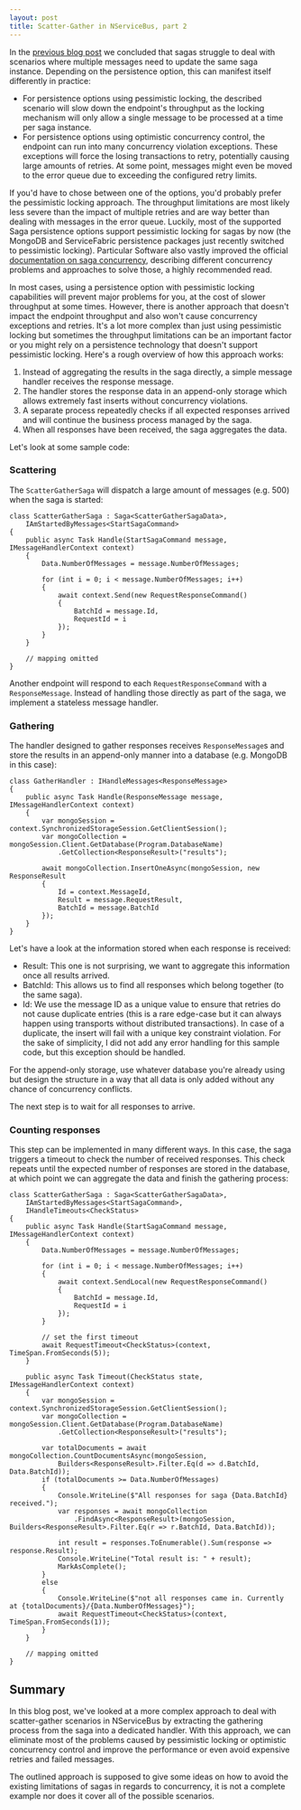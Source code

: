 ```yaml
---
layout: post
title: Scatter-Gather in NServiceBus, part 2
---
```


In the [previous blog post](/2019/09/25/scatter-gather-pt1.html) we concluded that sagas struggle to deal with scenarios where multiple messages need to update the same saga instance. Depending on the persistence option, this can manifest itself differently in practice:
* For persistence options using pessimistic locking, the described scenario will slow down the endpoint's throughput as the locking mechanism will only allow a single message to be processed at a time per saga instance.
* For persistence options using optimistic concurrency control, the endpoint can run into many concurrency violation exceptions. These exceptions will force the losing transactions to retry, potentially causing large amounts of retries. At some point, messages might even be moved to the error queue due to exceeding the configured retry limits.

If you'd have to chose between one of the options, you'd probably prefer the pessimistic locking approach. The throughput limitations are most likely less severe than the impact of multiple retries and are way better than dealing with messages in the error queue. Luckily, most of the supported Saga persistence options support pessimistic locking for sagas by now (the MongoDB and ServiceFabric persistence packages just recently switched to pessimistic locking). Particular Software also vastly improved the official [documentation on saga concurrency](https://docs.particular.net/nservicebus/sagas/concurrency), describing different concurrency problems and approaches to solve those, a highly recommended read.

In most cases, using a persistence option with pessimistic locking capabilities will prevent major problems for you, at the cost of slower throughput at some times. However, there is another approach that doesn't impact the endpoint throughput and also won't cause concurrency exceptions and retries. It's a lot more complex than just using pessimistic locking but sometimes the throughput limitations can be an important factor or you might rely on a persistence technology that doesn't support pessimistic locking. Here's a rough overview of how this approach works:

1. Instead of aggregating the results in the saga directly, a simple message handler receives the response message.
2. The handler stores the response data in an append-only storage which allows extremely fast inserts without concurrency violations.
3. A separate process repeatedly checks if all expected responses arrived and will continue the business process managed by the saga.
4. When all responses have been received, the saga aggregates the data.

Let's look at some sample code:

### Scattering

The `ScatterGatherSaga` will dispatch a large amount of messages (e.g. 500) when the saga is started:

```
class ScatterGatherSaga : Saga<ScatterGatherSagaData>, 
    IAmStartedByMessages<StartSagaCommand>
{
    public async Task Handle(StartSagaCommand message, IMessageHandlerContext context)
    {
        Data.NumberOfMessages = message.NumberOfMessages;

        for (int i = 0; i < message.NumberOfMessages; i++)
        {
            await context.Send(new RequestResponseCommand()
            {
                BatchId = message.Id,
                RequestId = i
            });
        }
    }

    // mapping omitted
}

```

Another endpoint will respond to each `RequestResponseCommand` with a `ResponseMessage`. Instead of handling those directly as part of the saga, we implement a stateless message handler.

### Gathering

The handler designed to gather responses receives `ResponseMessage`s and store the results in an append-only manner into a database (e.g. MongoDB in this case):


```
class GatherHandler : IHandleMessages<ResponseMessage>
{
    public async Task Handle(ResponseMessage message, IMessageHandlerContext context)
    {
        var mongoSession = context.SynchronizedStorageSession.GetClientSession();
        var mongoCollection = mongoSession.Client.GetDatabase(Program.DatabaseName)
            .GetCollection<ResponseResult>("results");

        await mongoCollection.InsertOneAsync(mongoSession, new ResponseResult
        {
            Id = context.MessageId,
            Result = message.RequestResult,
            BatchId = message.BatchId
        });
    }
}
```

Let's have a look at the information stored when each response is received:
* Result: This one is not surprising, we want to aggregate this information once all results arrived.
* BatchId: This allows us to find all responses which belong together (to the same saga).
* Id: We use the message ID as a unique value to ensure that retries do not cause duplicate entries (this is a rare edge-case but it can always happen using transports without distributed transactions). In case of a duplicate, the insert will fail with a unique key constraint violation. For the sake of simplicity, I did not add any error handling for this sample code, but this exception should be handled.

For the append-only storage, use whatever database you're already using but design the structure in a way that all data is only added without any chance of concurrency conflicts.

The next step is to wait for all responses to arrive.

### Counting responses

This step can be implemented in many different ways. In this case, the saga triggers a timeout to check the number of received responses. This check repeats until the expected number of responses are stored in the database, at which point we can aggregate the data and finish the gathering process:

```
class ScatterGatherSaga : Saga<ScatterGatherSagaData>, 
    IAmStartedByMessages<StartSagaCommand>,
    IHandleTimeouts<CheckStatus>
{
    public async Task Handle(StartSagaCommand message, IMessageHandlerContext context)
    {
        Data.NumberOfMessages = message.NumberOfMessages;

        for (int i = 0; i < message.NumberOfMessages; i++)
        {
            await context.SendLocal(new RequestResponseCommand()
            {
                BatchId = message.Id,
                RequestId = i
            });
        }

        // set the first timeout
        await RequestTimeout<CheckStatus>(context, TimeSpan.FromSeconds(5));
    }

    public async Task Timeout(CheckStatus state, IMessageHandlerContext context)
    {
        var mongoSession = context.SynchronizedStorageSession.GetClientSession();
        var mongoCollection = mongoSession.Client.GetDatabase(Program.DatabaseName)
            .GetCollection<ResponseResult>("results");

        var totalDocuments = await mongoCollection.CountDocumentsAsync(mongoSession,
            Builders<ResponseResult>.Filter.Eq(d => d.BatchId, Data.BatchId));
        if (totalDocuments >= Data.NumberOfMessages)
        {
            Console.WriteLine($"All responses for saga {Data.BatchId} received.");
            var responses = await mongoCollection
                .FindAsync<ResponseResult>(mongoSession, Builders<ResponseResult>.Filter.Eq(r => r.BatchId, Data.BatchId));

            int result = responses.ToEnumerable().Sum(response => response.Result);
            Console.WriteLine("Total result is: " + result);
            MarkAsComplete();
        }
        else
        {
            Console.WriteLine($"not all responses came in. Currently at {totalDocuments}/{Data.NumberOfMessages}");
            await RequestTimeout<CheckStatus>(context, TimeSpan.FromSeconds(1));
        }
    }

    // mapping omitted
}
```

## Summary

In this blog post, we've looked at a more complex approach to deal with scatter-gather scenarios in NServiceBus by extracting the gathering process from the saga into a dedicated handler. With this approach, we can eliminate most of the problems caused by pessimistic locking or optimistic concurrency control and improve the performance or even avoid expensive retries and failed messages. 

The outlined approach is supposed to give some ideas on how to avoid the existing limitations of sagas in regards to concurrency, it is not a complete example nor does it cover all of the possible scenarios.
